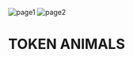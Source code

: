 ![page1](https://github.com/user-attachments/assets/8be31254-0d7e-4b6d-8434-087bead4bb13)
![page2](https://github.com/user-attachments/assets/0cc3646c-ef84-428e-bd2d-a070bd442e7b)

# TOKEN ANIMALS
